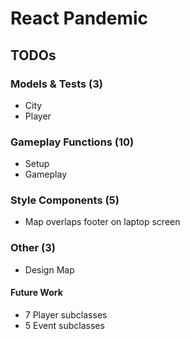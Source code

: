 # React Pandemic

## TODOs

### Models & Tests (3)
- City
- Player

### Gameplay Functions (10)
- Setup
- Gameplay

### Style Components (5)
- Map overlaps footer on laptop screen

### Other (3)
- Design Map

#### Future Work
- 7 Player subclasses
- 5 Event subclasses